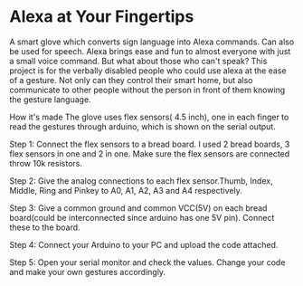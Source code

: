 # Alexa at Your Fingertips
A smart glove which converts sign language into Alexa commands. Can also be used for speech.
Alexa brings ease and fun to almost everyone with just a small voice command. But what about those who can't speak? This project is for the verbally disabled people who could use alexa at the ease of a gesture. Not only can they control their smart home, but also communicate to other people without the person in front of them knowing the gesture language.

How it's made
The glove uses flex sensors( 4.5 inch), one in each finger to read the gestures through arduino, which is shown on the serial output.

Step 1:
Connect the flex sensors to a bread board. I used 2 bread boards, 3 flex sensors in one and 2 in one. Make sure the flex sensors are connected throw 10k resistors.

Step 2:
Give the analog connections to each flex sensor.Thumb, Index, Middle, Ring and Pinkey to A0, A1, A2, A3 and A4 respectively.

Step 3:
Give a common ground and common VCC(5V) on each bread board(could be interconnected since arduino has one 5V pin). Connect these to the board.

Step 4:
Connect your Arduino to your PC and upload the code attached.

Step 5:
Open your serial monitor and check the values. Change your code and make your own gestures accordingly.
